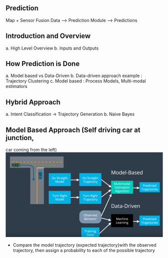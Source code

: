 ## Prediction

Map + Sensor Fusion Data --> Prediction Module --> Predictions

## Introduction and Overview
a. High Level Overview
b. Inputs and Outputs

## How Prediction is Done
a. Model based vs Data-Driven
b. Data-driven approach example : Trajectory Clustering
c. Model based : Process Models, Multi-modal estimators

## Hybrid Approach
a. Intent Classification -> Trajectory Generation
b. Naive Bayes



## Model Based Approach (Self driving car at junction,
car coming from the left)
![Prediction Model](Prediction_Model.png)

* Compare the model trajectory (expected trajectory)with the observed trajectory,
  then assign a probability to each of the possible trajectory
